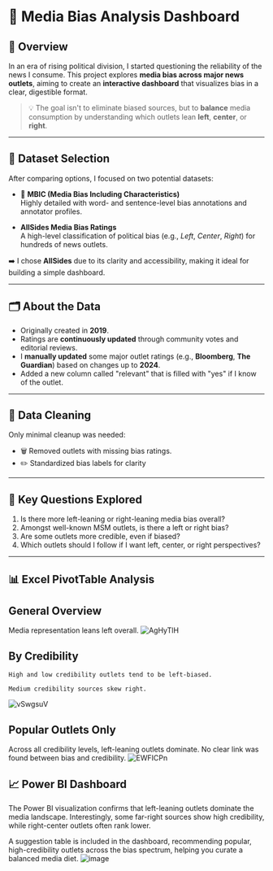 # 📰 Media Bias Analysis Dashboard

## 📌 Overview

In an era of rising political division, I started questioning the reliability of the news I consume. This project explores **media bias across major news outlets**, aiming to create an **interactive dashboard** that visualizes bias in a clear, digestible format.

> 💡 The goal isn't to eliminate biased sources, but to **balance** media consumption by understanding which outlets lean **left**, **center**, or **right**.

---

## 📂 Dataset Selection

After comparing options, I focused on two potential datasets:

- 🧠 **MBIC (Media Bias Including Characteristics)**  
  Highly detailed with word- and sentence-level bias annotations and annotator profiles.

- **AllSides Media Bias Ratings**  
  A high-level classification of political bias (e.g., *Left*, *Center*, *Right*) for hundreds of news outlets.

➡️ I chose **AllSides** due to its clarity and accessibility, making it ideal for building a simple dashboard.

---

## 🗂️ About the Data

- Originally created in **2019**.
- Ratings are **continuously updated** through community votes and editorial reviews.
- I **manually updated** some major outlet ratings (e.g., **Bloomberg**, **The Guardian**) based on changes up to **2024**.
- Added a new column called "relevant" that is filled with "yes" if I know of the outlet.

---

## 🔧 Data Cleaning

Only minimal cleanup was needed:

- 🗑️ Removed outlets with missing bias ratings.
- ✏️ Standardized bias labels for clarity

---

## 🎯 Key Questions Explored

1. Is there more left-leaning or right-leaning media bias overall?
2. Amongst well-known MSM outlets, is there a left or right bias?
3. Are some outlets more credible, even if biased?
4. Which outlets should I follow if I want left, center, or right perspectives?

--- 

## 📊 Excel PivotTable Analysis
## General Overview

Media representation leans left overall. 
![AgHyTlH](https://github.com/user-attachments/assets/316a0370-8367-45bd-b32d-1705446476da)

## By Credibility

    High and low credibility outlets tend to be left-biased.

    Medium credibility sources skew right. 
![vSwgsuV](https://github.com/user-attachments/assets/2c206283-030a-4783-849e-580c97808843)


## Popular Outlets Only

Across all credibility levels, left-leaning outlets dominate.
No clear link was found between bias and credibility. 
![EWFICPn](https://github.com/user-attachments/assets/87bf90f9-bdda-455d-8f22-4828cfb0e5f7)

## 📈 Power BI Dashboard

The Power BI visualization confirms that left-leaning outlets dominate the media landscape. Interestingly, some far-right sources show high credibility, while right-center outlets often rank lower.

A suggestion table is included in the dashboard, recommending popular, high-credibility outlets across the bias spectrum, helping you curate a balanced media diet. 
![image](https://github.com/user-attachments/assets/1a802ac4-1358-491c-917b-8734416894f4)

